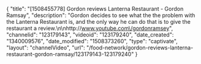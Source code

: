 {
    "title": "[1508455778] Gordon reviews Lanterna Restaurant - Gordon Ramsay",
    "description": "Gordon decides to see what the the problem with the Lanterna Restaurant is, and the only way he can do that is to give the restaurant a review.\n\nhttp:\/\/www.youtube.com\/gordonramsey",
    "channelid": "123179143",
    "videoid": "123179240",
    "date_created": "1340009576",
    "date_modified": "1508373260",
    "type": "captivate",
    "layout": "channelVideo",
    "url": "\/food-network\/gordon-reviews-lanterna-restaurant-gordon-ramsay\/123179143-123179240"
}